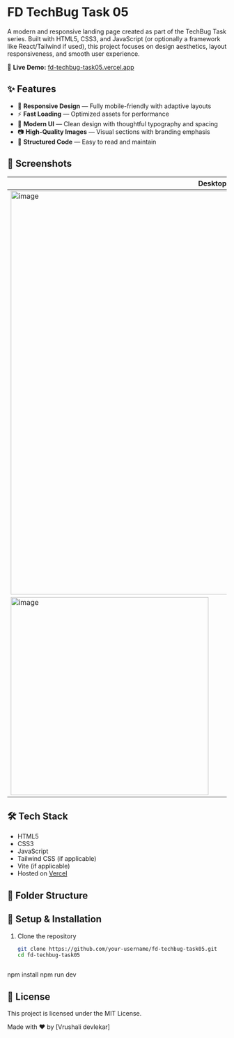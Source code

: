 # FD TechBug Task 05

A modern and responsive landing page created as part of the TechBug Task series. Built with HTML5, CSS3, and JavaScript (or optionally a framework like React/Tailwind if used), this project focuses on design aesthetics, layout responsiveness, and smooth user experience.

🚀 **Live Demo:** [fd-techbug-task05.vercel.app](https://fd-techbug-task05.vercel.app/)

## ✨ Features

- 📱 **Responsive Design** — Fully mobile-friendly with adaptive layouts
- ⚡ **Fast Loading** — Optimized assets for performance
- 🎨 **Modern UI** — Clean design with thoughtful typography and spacing
- 📷 **High-Quality Images** — Visual sections with branding emphasis
- 📄 **Structured Code** — Easy to read and maintain

## 📸 Screenshots

| Desktop | Mobile |
|--------|--------|
| <img width="926" alt="image" src="https://github.com/user-attachments/assets/83ccd9cb-9f15-4c37-8d78-a85eb930df31" />
| <img width="454" alt="image" src="https://github.com/user-attachments/assets/7c6662cb-b6e6-43e9-9e75-ee09e74a5447" /> |




## 🛠️ Tech Stack

- HTML5
- CSS3
- JavaScript
- Tailwind CSS (if applicable)
- Vite (if applicable)
- Hosted on [Vercel](https://vercel.com/)

## 📁 Folder Structure

## 🚧 Setup & Installation

1. Clone the repository
   ```bash
   git clone https://github.com/your-username/fd-techbug-task05.git
   cd fd-techbug-task05
```
```
npm install
npm run dev


## 📃 License
This project is licensed under the MIT License.


Made with ❤️ by [Vrushali devlekar]
